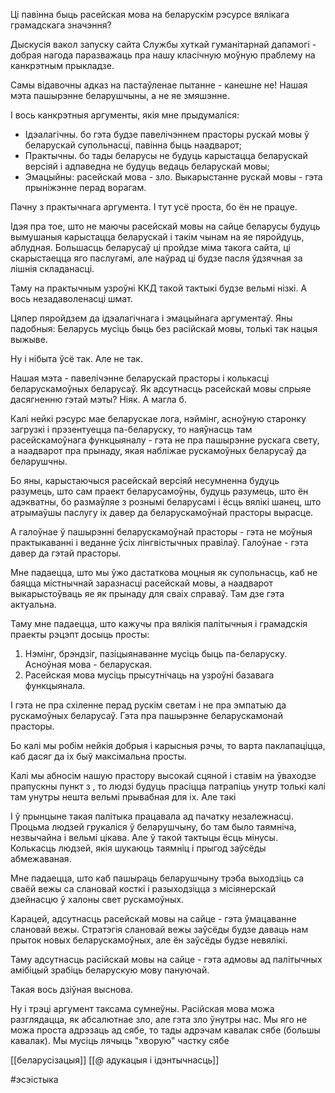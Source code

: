 Ці павінна быць расейская мова на беларускім рэсурсе вялікага грамадскага значэння?

Дыскусія вакол запуску сайта Службы хуткай гуманітарнай дапамогі - добрая нагода паразважаць пра нашу класічную моўную праблему на канкрэтным прыкладзе.

Самы відавочны адказ на пастаўленае пытанне - канешне не! Нашая мэта пашырэнне беларушчыны, а не яе змяшэнне.

І вось канкрэтныя аргументы, якія мне прыдумаліся:
- Ідэалагічны. бо гэта будзе павелічэннем прасторы рускай мовы ў беларускай супольнасці, павінна быць наадварот;
- Практычны. бо тады беларусы не будуць карыстацца беларускай версіяй і адпаведна не будуць ведаць беларускай мовы;
- Эмацыйны: расейскай мова - зло. Выкарыстанне рускай мовы - гэта прыніжэнне перад ворагам.

Пачну з практычнага аргумента. І тут усё проста, бо ён не працуе.

Ідэя пра тое, што не маючы расейскай мовы на сайце беларусы будуць вымушаныя карыстацца беларускай і такім чынам на яе пяройдуць, аблудная. Большасць беларусаў ці пройдзе міма такога сайта, ці скарыстаецца яго паслугамі, але наўрад ці будзе пасля ўдзячная за лішнія складанасці. 

Таму на практычным узроўні ККД такой тактыкі будзе вельмі нізкі. А вось незадаволенасці шмат.

Цяпер пяройдзем да ідэалагічнага і эмацыйнага аргументаў. Яны падобныя: Беларусь мусіць быць без расійскай мовы, толькі так нацыя выжыве. 

Ну і нібыта ўсё так. Але не так.

Нашая мэта - павелічэнне беларускай прасторы і колькасці беларускамоўных беларусаў. Як адсутнасць расейскай мовы спрыяе дасягненню гэтай мэты? Ніяк. А магла б.

Калі нейкі рэсурс мае беларускае лога, нэймінг, асноўную старонку загрузкі і прэзентуецца па-беларуску, то наяўнасць там расейскамоўнага функцыяналу - гэта не пра пашырэнне рускага свету, а наадварот пра прынаду, якая набліжае рускамоўных беларусаў да беларушчны. 

Бо яны, карыстаючыся расейскай версіяй несумненна будуць разумець, што сам праект беларусамоўны, будуць разумець, што ён адэкватны, бо размаўляе з рознымі беларусамі і ёсць вялікі шанец, што атрымаўшы паслугу іх давер да беларускамоўнай прасторы вырасце.

А галоўнае ў пашырэнні беларускамоўнай прасторы - гэта не моўныя практыкаванні і веданне ўсіх лінгвістычных правілаў. Галоўнае - гэта давер да гэтай прасторы. 

Мне падаецца, што мы ўжо дастаткова моцныя як супольнасць, каб не баяцца містнычнай заразнасці расейскай мовы, а наадварот выкарыстоўваць яе як прынаду для сваіх справаў. Там дзе гэта актуальна.

Таму мне падаецца, што кажучы пра вялікія палітычныя і грамадскія праекты рэцэпт  досыць просты:
1. Нэмінг, брэндзіг, пазіцыянаванне мусіць быць па-беларуску. Асноўная мова - беларуская.
2. Расейская мова мусіць прысутнічаць на узроўні базавага функцыянала. 

І гэта не пра схіленне перад рускім светам і не пра эмпатыю да рускамоўных беларусаў. Гэта пра пашырэнне беларускамонай прасторы. 

Бо калі мы робім нейкія добрыя і карысныя рэчы, то варта паклапаціцца, каб дасяг да іх быў максімальна просты.






Калі мы абносім нашую прастору высокай сцяной і ставім на ўваходзе прапускны пункт з , то людзі будуць прасіцца патрапіць унутр толькі калі там унутры нешта вельмі прывабная для іх. Але такі

І ў прынцыне такая палітыка працавала ад пачатку незалежнасці. Процьма людзей грукаліся  ў беларушчыну, бо там было таямніча, незвычайна і вельмі цікава. 
Але ў такой тактыцы ёсць мінусы.  Колькасць людзей, якія шукаюць таямніц і прыгод заўсёды абмежаваная. 




Мне падаецца, што каб пашыраць беларушчыну трэба выходзіць са сваёй вежы са слановай косткі і разыходзіцца з місіянерскай дзейнасцю ў халоны свет рускамоўных. 

Карацей, адсутнасць расейскай мовы на сайце - гэта ўмацаванне слановай вежы. Стратэгія слановай вежы заўсёды будзе даваць нам прыток новых беларускамоўных, але ён заўсёды будзе невялікі. 

Таму адсутнасць расійскай мовы на сайце - гэта адмовы ад палітычных амібіцый зрабіць беларускую мову пануючай. 

Такая вось дзіўная выснова.

Ну і трэці аргумент таксама сумнеўны. Расійская мова можа разглядацца, як абсалютнае зло, але гэта зло ўнутры нас. Мы яго не можа проста адрэзаць ад сябе, то тады адрэчам кавалак сябе (большы кавалак). Мы мусіць лячыць "хворую" частку сябе

[[беларусізацыя]]
[[@ адукацыя і ідэнтычнасць]]

#эсэістыка